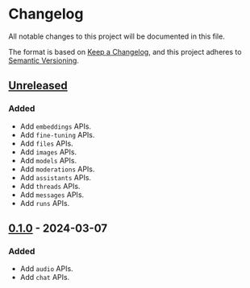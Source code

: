# Changelog

All notable changes to this project will be documented in this file.

The format is based on [Keep a Changelog](https://keepachangelog.com/en/1.0.0/),
and this project adheres to [Semantic Versioning](https://semver.org/spec/v2.0.0.html).

## [Unreleased]

### Added
- Add `embeddings` APIs.
- Add `fine-tuning` APIs.
- Add `files` APIs.
- Add `images` APIs.
- Add `models` APIs.
- Add `moderations` APIs.
- Add `assistants` APIs.
- Add `threads` APIs.
- Add `messages` APIs.
- Add `runs` APIs.

## [0.1.0] - 2024-03-07

### Added
- Add `audio` APIs.
- Add `chat` APIs.

[unreleased]: https://github.com/mochi-neko/oaapi/compare/v0.1.0...HEAD
[0.1.0]: https://github.com/mochi-neko/oaapi/releases/tag/v0.1.0
